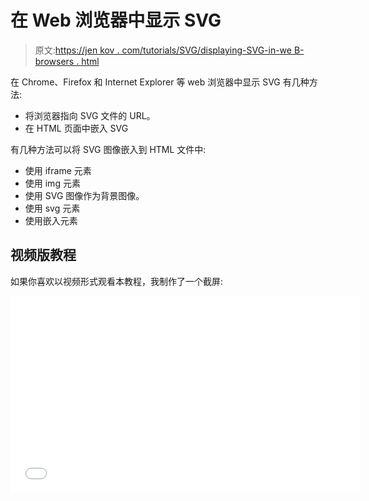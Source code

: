 # 在 Web 浏览器中显示 SVG

> 原文:[https://jen kov . com/tutorials/SVG/displaying-SVG-in-we B- browsers . html](https://jenkov.com/tutorials/svg/displaying-svg-in-web-browsers.html)

在 Chrome、Firefox 和 Internet Explorer 等 web 浏览器中显示 SVG 有几种方法:

*   将浏览器指向 SVG 文件的 URL。
*   在 HTML 页面中嵌入 SVG

有几种方法可以将 SVG 图像嵌入到 HTML 文件中:

*   使用 iframe 元素
*   使用 img 元素
*   使用 SVG 图像作为背景图像。
*   使用 svg 元素
*   使用嵌入元素

## 视频版教程

如果你喜欢以视频形式观看本教程，我制作了一个截屏:

<iframe width="560" height="315" src="//www.youtube.com/embed/ETnIHQHneUE?list=PLL8woMHwr36F2tCFnWTbVBQAGQ6nTcXOO" frameborder="0" allowfullscreen=""><h2>内联框架</h2> <p>因为如果您输入 SVG 图像的 URL，浏览器可以显示 SVG 图像，所以您也可以使用<code>iframe</code>在 HTML 页面中包含 SVG 图像。这里有一个例子:</p> <pre class="codeBox"> &lt;iframe src="mySvgImage.svg" width="200" height="200" &gt; </pre> <h2>img</h2> <p>使用<code>img</code>元素嵌入 SVG 图像就像嵌入任何其他类型的图像一样。您将 SVG 图像的 URL 写在<code>img</code>元素的<code>src</code>属性中，如下所示:</p> <pre class="codeBox"> &lt;img src="/svg/circle-element-1.jsp"&gt; </pre> <p>SVG 图像然后显示在 HTML 页面中，就像任何其他图像一样。</p> <h2>SVG 作为背景图像</h2> <p>由于浏览器将 SVG 图像视为位图图像，因此您可以通过 CSS 将 SVG 图像用作背景图像。这里有一个例子:</p> <pre class="codeBox"> div { background-image: url('my-svg-image.svg'); background-size : 100px 100px; } </pre> <p>可能有必要为 SVG 图像设置背景大小，以告诉浏览器如何缩放它。你可以在我的<a href="http://tutorials.jenkov.com/css/background-image.html"> CSS 背景图片教程</a>中阅读更多关于背景图片的内容。</p> <h2>HTML 中的 svg 元素</h2> <p>使用<code>svg</code>元素嵌入 SVG 图像可以通过在 HTML 页面中直接嵌入<code>svg</code>元素来实现，如下所示:</p> <pre class="codeBox"> &lt;div&gt; <b>&lt;svg&gt; &lt;circle cx="40" cy="40" r="24" style="stroke:#006600; fill:#00cc00"/&gt; &lt;/svg&gt;</b> &lt;/div&gt; </pre> <p>这里的<code>div</code>元素只是为了说明<code>svg</code>元素可以直接嵌入到 HTML 中。然而,<code>svg</code>元素并不一定要嵌入到<code>div</code>元素中。</p> <p>使用 SVG 元素，您可以将 SVG 直接嵌入到 HTML 页面中，而不是将 SVG 图像放在它自己的文件中。您可以通过向<code>svg</code>元素添加<code>width</code>和<code>height</code>属性来设置 SVG 图像的宽度和高度。</p> <p>使用<code>svg</code>元素，您还可以使用 JavaScript 在浏览器中直接生成 SVG。D3 JavaScript API 在这方面做得非常好。jQuery T2 JavaScript API 也可以做到这一点。</p> <p>使用<code>svg</code>元素，您还可以使用 CSS 来设置<code>svg</code>及其子元素的样式，就像您处理任何其他 HTML 一样。请注意，SVG 元素的某些 CSS 属性的名称有时与 HTML 元素不同。</p> <h2>把…嵌入</h2> <p>在 SVG 的早期，您可以使用<code>embed</code>元素嵌入 SVG 图像。当时并不是所有的浏览器都支持 SVG。今天我会推荐使用<code>img</code>或<code>svg</code>元素来代替。由于历史原因，这里有一个<code>embed</code>元素示例:</p> <pre class="codeBox"> &lt;embed src="/svg/simple-example-1.jsp" width="300" height="220" type="image/svg+xml" pluginspage="http://www.adobe.com/svg/viewer/install/" /&gt; </pre> <p>将该元素放在 HTML 文件中希望 SVG 图像显示的位置。<code>src</code>属性应该指向 SVG 图像的 URL。</p> <p>请注意<code>pluginspage</code>属性。这在不能本地显示 SVG 的旧浏览器中是必要的。这些浏览器需要 Adobe 的 SVG Viewer 插件来显示图像。在 Internet Explorer 7 和 Firefox 3.0.5 中，这个属性不是必需的，但是包含它也无妨。</p> <h2>宽度和高度</h2> <p>不管您是使用<code>img</code>、<code>svg</code>还是<code>embed</code>元素来嵌入 SVG 图像，都可以使用<code>width</code>和<code>height</code>属性来设置图像的宽度和高度。如果 SVG 文件中的图像比这些数字更宽或更高，则只会显示 SVG 图像的一部分。确保将宽度和高度设置得足够大，以显示完整的 SVG 图像(或您想要显示的大小)。</p> <h2>使用 SVG 作为 HTML 元素的背景图像</h2> <p>您可以使用 CSS <code>background-image</code>属性将 SVG 图像用作 HTML 元素的背景图像。就像对待其他图像文件一样，指向 SVG 图像文件。并非所有浏览器都完全支持这一点，请在您计划支持的浏览器中进行测试。这里有一个例子:</p> <pre class="codeBox"> .myCSSClass { background: url(/mySvgImage.svg); } </pre> <h2>浏览器支持</h2> <p>Internet Explorer 9 和更高版本可以本机显示 SVG。在撰写本文时，Firefox、Chrome、Safari、Opera 和 Android 浏览器已经能够原生显示 SVG 有一段时间了。iOS 版的 Safari、Opera 的 mini 和移动浏览器以及 Android 版的 Chrome 也是如此。</p> <h2>内容类型</h2> <p>如果您的浏览器指向的 URL 以结尾。浏览器将能够猜测 svg 文件的 mime 类型。然而，当从 servlets、JSP、PHP、ASP.NET 页面或其他 web 应用程序组件生成 SVG 时，URL 结尾可能不总是。svg。</p> <p>要让浏览器仍然将文件解释为 SVG 文件，您必须将响应的<cod>内容类型 HTTP 头设置为</cod></p> <pre class="codeBox"> image/svg+xml </pre> <p>如果您之前查看过<code>&lt;embed&gt;</code>元素，您会注意到在<code>type</code>属性中也是这样做的。在<code>&lt;embed&gt;</code>元素中设置内容类型对于 Internet Explorer 来说已经足够了，但是对于 Firefox 来说还不够。您还必须在 HTTP 响应的内容类型中设置它。</p> <p>此外，如果您将浏览器直接指向服务器上的 SVG 文件，则没有<code>&lt;embed&gt;</code>标记来为您完成这项工作。那么您必须自己在 HTTP 响应中设置内容类型。</p> <p>下面是在 JSP 中是如何做到的:</p> <pre class="codeBox"> &lt;% response.setContentType("image/svg+xml"); %&gt;&lt;svg ... &gt; </pre> <p>这与 servlets 中的实现方式非常相似。如果您使用的是不同于 Java 的技术，只需在 Google 上搜索如何在 HTTP 响应上设置内容类型的示例。会有很多例子。</p> </body> </html></iframe>